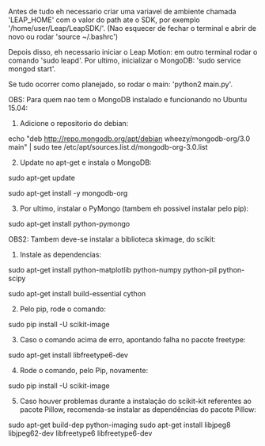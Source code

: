 Antes de tudo eh necessario criar uma variavel de ambiente chamada 'LEAP_HOME' com o valor do path ate o SDK, por exemplo '/home/user/Leap/LeapSDK/'. (Nao esquecer de fechar o terminal e abrir de novo ou rodar 'source ~/.bashrc')

Depois disso, eh necessario iniciar o Leap Motion: em outro terminal rodar o comando 'sudo leapd'.
Por ultimo, inicializar o MongoDB: 'sudo service mongod start'.

Se tudo ocorrer como planejado, so rodar o main: 'python2 main.py'.



OBS: Para quem nao tem o MongoDB instalado e funcionando no Ubuntu 15.04:

1. Adicione o repositorio do debian:

echo "deb http://repo.mongodb.org/apt/debian wheezy/mongodb-org/3.0 main" | sudo tee /etc/apt/sources.list.d/mongodb-org-3.0.list

2. Update no apt-get e instala o MongoDB:

sudo apt-get update

sudo apt-get install -y mongodb-org

3. Por ultimo, instalar o PyMongo (tambem eh possivel instalar pelo pip):

sudo apt-get install python-pymongo


OBS2: Tambem deve-se instalar a biblioteca skimage, do scikit:

1. Instale as dependencias:

sudo apt-get install python-matplotlib python-numpy python-pil python-scipy

sudo apt-get install build-essential cython

2. Pelo pip, rode o comando:

sudo pip install -U scikit-image

3. Caso o comando acima de erro, apontando falha no pacote freetype:

sudo apt-get install libfreetype6-dev

4. Rode o comando, pelo Pip, novamente:

sudo pip install -U scikit-image

5. Caso houver problemas durante a instalação do scikit-kit referentes ao pacote Pillow, recomenda-se instalar as dependências do pacote Pillow:

sudo apt-get build-dep python-imaging
sudo apt-get install libjpeg8 libjpeg62-dev libfreetype6 libfreetype6-dev
